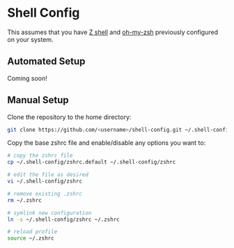 # Shell Config
This assumes that you have [Z shell](wikipedia.org/wiki/Z_shell) and [oh-my-zsh](https://github.com/robbyrussell/oh-my-zsh) previously configured on your system.

## Automated Setup
Coming soon!

## Manual Setup
Clone the repository to the home directory:

```bash
git clone https://github.com/<username>/shell-config.git ~/.shell-config
```

Copy the base zshrc file and enable/disable any options you want to:

```bash
# copy the zshrc file
cp ~/.shell-config/zshrc.default ~/.shell-config/zshrc

# edit the file as desired
vi ~/.shell-config/zshrc

# remove existing .zshrc
rm ~/.zshrc

# symlink new configuration
ln -s ~/.shell-config/zshrc ~/.zshrc

# reload profile
source ~/.zshrc
```

